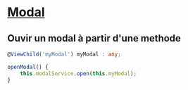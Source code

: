 # [Modal](readme.md)

## Ouvir un modal à partir d'une methode

```ts
@ViewChild('myModal') myModal : any;

openModal() {
    this.modalService.open(this.myModal);
}
```
